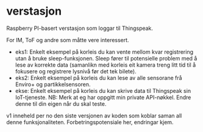 # verstasjon
Raspberry PI-basert verstasjon som loggar til Thingspeak.

For IM, ToF og andre som måtte vere interessert.

- eks1: Enkelt eksempel på korleis du kan vente mellom kvar registrering utan å bruke sleep-funksjonen. Sleep fører til potensielle problem med å lese av korrekte data (samanlikn med korleis eit kamera treng litt tid til å fokusere og registrere lysnivå før det tek bilete).
- eks2: Enkelt eksempel på korleis du kan lese av alle sensorane frå Enviro+ og partikkelsensoren.
- ekse: Enkelt eksempel på korleis du kan skrive data til Thingspeak sin IoT-tjeneste. NB: Merk at eg har oppgitt min private API-nøkkel. Endre denne til din eigen når du skal teste.

v1 inneheld per no den siste versjonen av koden som koblar saman all denne funksjonaliteten. Forbetringspotensiale her, endringar kjem.
